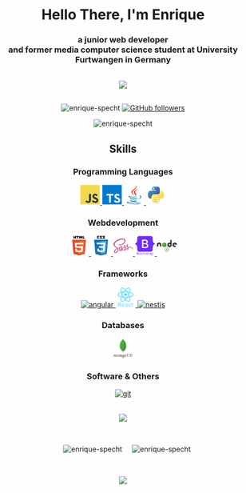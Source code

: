 <h1 align="center">Hello There, I'm Enrique</h1>
<h3 align="center">
  a junior web developer </br>
  and former media computer science student at University Furtwangen in Germany
</h3>

<p align="center">
  <img
    align="center"
    style="margin: 1rem"
    src="https://user-images.githubusercontent.com/73097560/115834477-dbab4500-a447-11eb-908a-139a6edaec5c.gif"
    style="max-width: 100%; display: inline-block"
    data-target="animated-image.originalImage"
  />
</p>

<p align="center">
  <img
    src="https://komarev.com/ghpvc/?username=enrique-specht&label=Profile%20views&color=0e75b6&style=flat-square"
    alt="enrique-specht"
  />
  <a href="https://github.com/enrique-specht">
    <img
      src="https://img.shields.io/github/followers/enrique-specht?label=Follow&amp;style=social"
      alt="GitHub followers"
    />
  </a>
</p>

<p align="center">
  <img
    src="https://github-readme-stats.vercel.app/api/top-langs?username=enrique-specht&show_icons=true&theme=dark&locale=en&layout=compact"
    alt="enrique-specht"
  />
</p>

<h2 align="center" style="font-weight: bold">Skills</h2>
<h3 align="center">Programming Languages</h3>
<p align="center" style="margin: 1rem">
  <a
    href="https://developer.mozilla.org/en-US/docs/Web/JavaScript"
    target="_blank"
    rel="noreferrer"
  >
    <img
      src="https://raw.githubusercontent.com/devicons/devicon/master/icons/javascript/javascript-original.svg"
      alt="javascript"
      width="40"
      height="40"
    />
  </a>
  <a href="https://www.typescriptlang.org/" target="_blank" rel="noreferrer">
    <img
      src="https://raw.githubusercontent.com/devicons/devicon/master/icons/typescript/typescript-original.svg"
      alt="typescript"
      width="40"
      height="40"
    />
  </a>
  <a href="https://www.java.com" target="_blank" rel="noreferrer">
    <img
      src="https://raw.githubusercontent.com/devicons/devicon/master/icons/java/java-original.svg"
      alt="java"
      width="40"
      height="40"
    />
  </a>
  <a href="https://www.python.org" target="_blank" rel="noreferrer">
    <img
      src="https://raw.githubusercontent.com/devicons/devicon/master/icons/python/python-original.svg"
      alt="python"
      width="40"
      height="40"
    />
  </a>
</p>
<h3 align="center">Webdevelopment</h3>
<p align="center" style="margin: 1rem">
  <a href="https://www.w3.org/html/" target="_blank" rel="noreferrer">
    <img
      src="https://raw.githubusercontent.com/devicons/devicon/master/icons/html5/html5-original-wordmark.svg"
      alt="html5"
      width="40"
      height="40"
    />
  </a>
  <a href="https://www.w3schools.com/css/" target="_blank" rel="noreferrer">
    <img
      src="https://raw.githubusercontent.com/devicons/devicon/master/icons/css3/css3-original-wordmark.svg"
      alt="css3"
      width="40"
      height="40"
    />
  </a>
  <a href="https://sass-lang.com" target="_blank" rel="noreferrer">
    <img
      src="https://raw.githubusercontent.com/devicons/devicon/master/icons/sass/sass-original.svg"
      alt="sass"
      width="40"
      height="40"
    />
  </a>
  <a href="https://getbootstrap.com" target="_blank" rel="noreferrer">
    <img
      src="https://raw.githubusercontent.com/devicons/devicon/master/icons/bootstrap/bootstrap-plain-wordmark.svg"
      alt="bootstrap"
      width="40"
      height="40"
    />
  </a>
  <a href="https://nodejs.org" target="_blank" rel="noreferrer">
    <img
      src="https://raw.githubusercontent.com/devicons/devicon/master/icons/nodejs/nodejs-original-wordmark.svg"
      alt="nodejs"
      width="40"
      height="40"
    />
  </a>
</p>
<h3 align="center">Frameworks</h3>
<p align="center" style="margin: 1rem">
  <a href="https://angular.io" target="_blank" rel="noreferrer">
    <img
      src="https://angular.io/assets/images/logos/angular/angular.svg"
      alt="angular"
      width="40"
      height="40"
    />
  </a>
  <a href="https://reactjs.org/" target="_blank" rel="noreferrer">
    <img
      src="https://raw.githubusercontent.com/devicons/devicon/master/icons/react/react-original-wordmark.svg"
      alt="react"
      width="40"
      height="40"
    />
  </a>
  <a href="https://nestjs.com/" target="_blank" rel="noreferrer">
    <img
      src="https://nestjs.com/logo-small-gradient.d792062c.svg"
      alt="nestjs"
      width="40"
      height="40"
    />
  </a>
</p>
<h3 align="center">Databases</h3>
<p align="center" style="margin: 1rem">
  <a href="https://www.mongodb.com/" target="_blank" rel="noreferrer">
    <img
      src="https://raw.githubusercontent.com/devicons/devicon/master/icons/mongodb/mongodb-original-wordmark.svg"
      alt="mongodb"
      width="40"
      height="40"
    />
  </a>
</p>
<h3 align="center">Software & Others</h3>
<p align="center" style="margin: 1rem">
  <a href="https://git-scm.com/" target="_blank" rel="noreferrer">
    <img
      src="https://www.vectorlogo.zone/logos/git-scm/git-scm-icon.svg"
      alt="git"
      width="40"
      height="40"
    />
  </a>
</p>

<p align="center">
  <img
    align="center"
    style="margin: 1rem"
    src="https://user-images.githubusercontent.com/73097560/115834477-dbab4500-a447-11eb-908a-139a6edaec5c.gif"
    style="max-width: 100%; display: inline-block"
    data-target="animated-image.originalImage"
  />
</p>

<p align="center">
  <img
    align="center"
    style="margin: 1rem"
    src="https://github-readme-stats.vercel.app/api?username=enrique-specht&show_icons=true&theme=dark&locale=en"
    alt="enrique-specht"
  />
  <img
    align="center"
    src="https://github-readme-streak-stats.herokuapp.com/?user=enrique-specht&theme=dark"
    alt="enrique-specht"
  />
</p>

<p align="center">
  <img
    align="center"
    style="margin: 1rem"
    src="https://user-images.githubusercontent.com/73097560/115834477-dbab4500-a447-11eb-908a-139a6edaec5c.gif"
    style="max-width: 100%; display: inline-block"
    data-target="animated-image.originalImage"
  />
</p>
